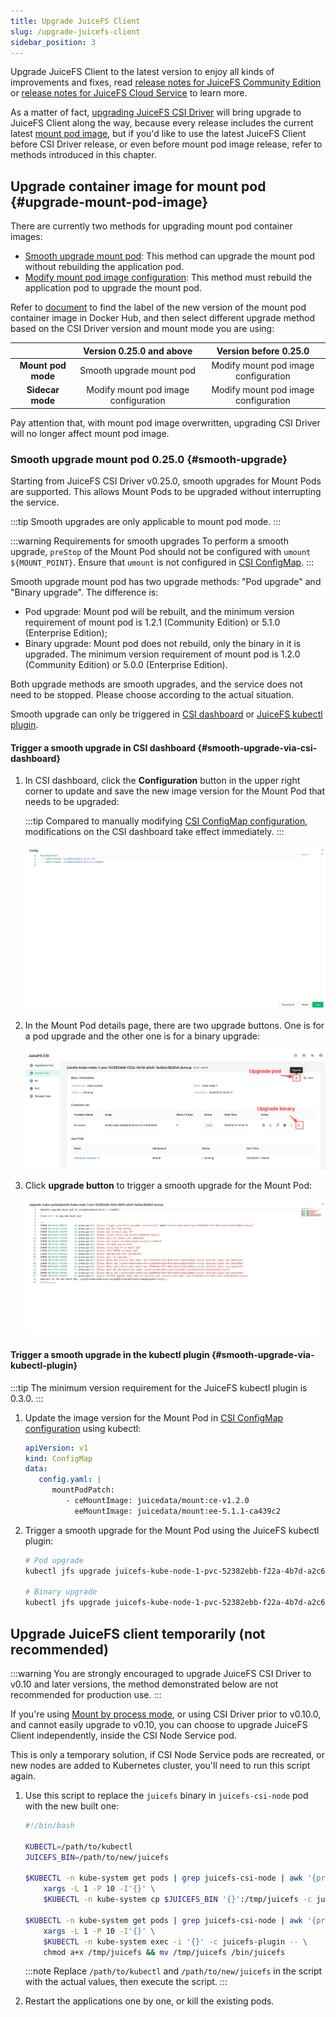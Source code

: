 ```yaml
---
title: Upgrade JuiceFS Client
slug: /upgrade-juicefs-client
sidebar_position: 3
---
```


Upgrade JuiceFS Client to the latest version to enjoy all kinds of improvements and fixes, read [release notes for JuiceFS Community Edition](https://github.com/juicedata/juicefs/releases) or [release notes for JuiceFS Cloud Service](https://juicefs.com/docs/cloud/release) to learn more.

As a matter of fact, [upgrading JuiceFS CSI Driver](./upgrade-csi-driver.md) will bring upgrade to JuiceFS Client along the way, because every release includes the current latest [mount pod image](../guide/custom-image.md#ce-ee-separation), but if you'd like to use the latest JuiceFS Client before CSI Driver release, or even before mount pod image release, refer to methods introduced in this chapter.

## Upgrade container image for mount pod {#upgrade-mount-pod-image}

There are currently two methods for upgrading mount pod container images:

- [Smooth upgrade mount pod](#smooth-upgrade): This method can upgrade the mount pod without rebuilding the application pod.
- [Modify mount pod image configuration](../guide/custom-image.md#overwrite-mount-pod-image): This method must rebuild the application pod to upgrade the mount pod.

Refer to [document](../guide/custom-image.md#ce-ee-separation) to find the label of the new version of the mount pod container image in Docker Hub, and then select different upgrade method based on the CSI Driver version and mount mode you are using:

|                    | Version 0.25.0 and above             | Version before 0.25.0                |
|:------------------:|:------------------------------------:|:------------------------------------:|
| **Mount pod mode** | Smooth upgrade mount pod             | Modify mount pod image configuration |
| **Sidecar mode**   | Modify mount pod image configuration | Modify mount pod image configuration |

Pay attention that, with mount pod image overwritten, upgrading CSI Driver will no longer affect mount pod image.

### Smooth upgrade mount pod <VersionAdd>0.25.0</VersionAdd> {#smooth-upgrade}

Starting from JuiceFS CSI Driver v0.25.0, smooth upgrades for Mount Pods are supported. This allows Mount Pods to be upgraded without interrupting the service.

:::tip
Smooth upgrades are only applicable to mount pod mode.
:::

:::warning Requirements for smooth upgrades
To perform a smooth upgrade, `preStop` of the Mount Pod should not be configured with `umount ${MOUNT_POINT}`. Ensure that `umount` is not configured in [CSI ConfigMap](./../guide/configurations.md#configmap).
:::

Smooth upgrade mount pod has two upgrade methods: "Pod upgrade" and "Binary upgrade". The difference is:

- Pod upgrade: Mount pod will be rebuilt, and the minimum version requirement of mount pod is 1.2.1 (Community Edition) or 5.1.0 (Enterprise Edition);
- Binary upgrade: Mount pod does not rebuild, only the binary in it is upgraded. The minimum version requirement of mount pod is 1.2.0 (Community Edition) or 5.0.0 (Enterprise Edition).

Both upgrade methods are smooth upgrades, and the service does not need to be stopped. Please choose according to the actual situation.

Smooth upgrade can only be triggered in [CSI dashboard](./troubleshooting.md#csi-dashboard) or [JuiceFS kubectl plugin](./troubleshooting.md#kubectl-plugin).

#### Trigger a smooth upgrade in CSI dashboard {#smooth-upgrade-via-csi-dashboard}

1. In CSI dashboard, click the **Configuration** button in the upper right corner to update and save the new image version for the Mount Pod that needs to be upgraded:

   :::tip
   Compared to manually modifying [CSI ConfigMap configuration](./../guide/configurations.md#configmap), modifications on the CSI dashboard take effect immediately.
   :::

   ![CSI dashboard config mount pod image](../images/upgrade-image.png)

2. In the Mount Pod details page, there are two upgrade buttons. One is for a pod upgrade and the other one is for a binary upgrade:

   ![CSI dashboard mount pod upgrade button](../images/upgrade-menu.png)

3. Click **upgrade button** to trigger a smooth upgrade for the Mount Pod:

    ![CSI dashboard mount pod smooth upgrade](../images/smooth-upgrade.png)

#### Trigger a smooth upgrade in the kubectl plugin {#smooth-upgrade-via-kubectl-plugin}

:::tip
The minimum version requirement for the JuiceFS kubectl plugin is 0.3.0.
:::

1. Update the image version for the Mount Pod in [CSI ConfigMap configuration](./../guide/configurations.md#configmap) using kubectl:

    ```yaml
    apiVersion: v1
    kind: ConfigMap
    data:
       config.yaml: |
          mountPodPatch:
             - ceMountImage: juicedata/mount:ce-v1.2.0
               eeMountImage: juicedata/mount:ee-5.1.1-ca439c2
    ```

2. Trigger a smooth upgrade for the Mount Pod using the JuiceFS kubectl plugin:

    ```bash
    # Pod upgrade
    kubectl jfs upgrade juicefs-kube-node-1-pvc-52382ebb-f22a-4b7d-a2c6-1aa5ac3b26af-ebngyg --recreate

    # Binary upgrade
    kubectl jfs upgrade juicefs-kube-node-1-pvc-52382ebb-f22a-4b7d-a2c6-1aa5ac3b26af-ebngyg
    ```

## Upgrade JuiceFS client temporarily (not recommended)

:::warning
You are strongly encouraged to upgrade JuiceFS CSI Driver to v0.10 and later versions, the method demonstrated below are not recommended for production use.
:::

If you're using [Mount by process mode](../introduction.md#by-process), or using CSI Driver prior to v0.10.0, and cannot easily upgrade to v0.10, you can choose to upgrade JuiceFS Client independently, inside the CSI Node Service pod.

This is only a temporary solution, if CSI Node Service pods are recreated, or new nodes are added to Kubernetes cluster, you'll need to run this script again.

1. Use this script to replace the `juicefs` binary in `juicefs-csi-node` pod with the new built one:

   ```bash
   #!/bin/bash

   KUBECTL=/path/to/kubectl
   JUICEFS_BIN=/path/to/new/juicefs

   $KUBECTL -n kube-system get pods | grep juicefs-csi-node | awk '{print $1}' | \
       xargs -L 1 -P 10 -I'{}' \
       $KUBECTL -n kube-system cp $JUICEFS_BIN '{}':/tmp/juicefs -c juicefs-plugin

   $KUBECTL -n kube-system get pods | grep juicefs-csi-node | awk '{print $1}' | \
       xargs -L 1 -P 10 -I'{}' \
       $KUBECTL -n kube-system exec -i '{}' -c juicefs-plugin -- \
       chmod a+x /tmp/juicefs && mv /tmp/juicefs /bin/juicefs
   ```

   :::note
   Replace `/path/to/kubectl` and `/path/to/new/juicefs` in the script with the actual values, then execute the script.
   :::

2. Restart the applications one by one, or kill the existing pods.

